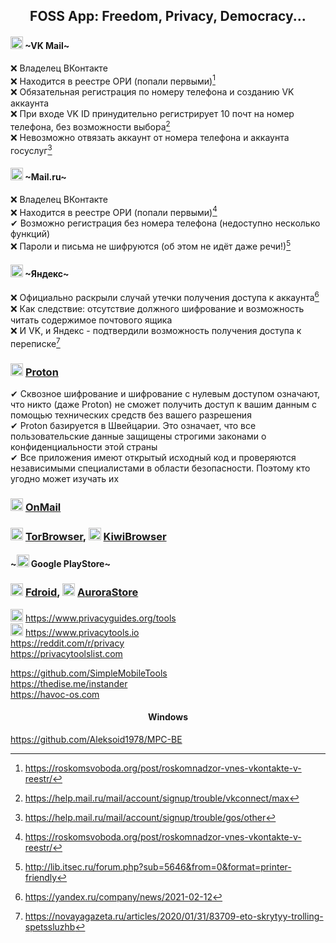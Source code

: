 <h2 align="center"> FOSS App: Freedom, Privacy, Democracy... </h4>

#### <img width=20px src="https://i.ibb.co/yRG82BQ/vkmail.png"></img> ~VK Mail~
❌ Владелец ВКонтакте
<br>
❌ Находится в реестре ОРИ (попали первыми)[^1]
<br>
❌ Обязательная регистрация по номеру телефона и созданию VK аккаунта
<br>
❌ При входе VK ID принудительно регистрирует 10 почт на номер телефона, без возможности выбора[^2]
<br>
❌ Невозможно отвязать аккаунт от номера телефона и аккаунта госуслуг[^3]

[^1]: https://roskomsvoboda.org/post/roskomnadzor-vnes-vkontakte-v-reestr/
[^2]: https://help.mail.ru/mail/account/signup/trouble/vkconnect/max
[^3]: https://help.mail.ru/mail/account/signup/trouble/gos/other

#### <img width=20px src="https://i.ibb.co/wwR2FqW/mailru.png"></img> ~Mail.ru~
❌ Владелец ВКонтакте
<br>
❌ Находится в реестре ОРИ (попали первыми)[^1]
<br>
✔ Возможно регистрация без номера телефона (недоступно несколько функций)
<br>
❌ Пароли и письма не шифруются (об этом не идёт даже речи!)[^4]

[^4]: http://lib.itsec.ru/forum.php?sub=5646&from=0&format=printer-friendly

#### <img width=20px src="https://i.ibb.co/Yd8SPKb/Yandex.png"></img> ~Яндекс~
❌ Официально раскрыли случай утечки получения доступа к аккаунта[^5]
<br>
❌ Как следствие: отсутствие должного шифрование и возможность читать содержимое почтового ящика
<br>
❌ И VK, и Яндекс - подтвердили возможность получения доступа к переписке[^6]

[^5]: https://yandex.ru/company/news/2021-02-12
[^6]: https://novayagazeta.ru/articles/2020/01/31/83709-eto-skrytyy-trolling-spetssluzhb

### <img width=20px src="https://i.ibb.co/JCjqBbk/Proton.png"></img> [Proton](https://proton.me)
✔ Сквозное шифрование и шифрование с нулевым доступом означают, что никто (даже Proton) не сможет получить доступ к вашим данным с помощью технических средств без вашего разрешения
<br>
✔ Proton базируется в Швейцарии. Это означает, что все пользовательские данные защищены строгими законами о конфиденциальности этой страны
<br>
✔ Все приложения имеют открытый исходный код и проверяются независимыми специалистами в области безопасности. Поэтому кто угодно может изучать их

### <img width=20px src="https://i.ibb.co/ccGGB7m/OnMail.png"></img> [OnMail](https://www.onmail.com)

### <img width=20px src="https://i.ibb.co/pdfSrkS/Tor-Browser.png"></img> [TorBrowser](https://www.torproject.org/), <img width=20px src="https://github.com/awesome-windows11/CensorNet/assets/87380272/a0670efd-770e-49b9-be40-8cac6a1f5568"></img> [KiwiBrowser](https://github.com/kiwibrowser/src.next)

#### ~<img width=20px src="https://i.ibb.co/LnpQFQy/PlayStore.png"></img> Google PlayStore~

### <img width=20px src="https://i.ibb.co/0yFdx66/Fdroid.png"></img> [Fdroid](https://f-droid.org), <img width=20px src="https://auroraoss.com/img/auroralogo.webp"></img> [AuroraStore](https://gitlab.com/AuroraOSS/AuroraStore)

<img width=20px src="https://www.privacyguides.org/assets/brand/PNG/Favicon/favicon-32x32.png"></img>  https://www.privacyguides.org/tools
<br>
<img width=20px src="https://www.privacytools.io/img/favicons/favicon.ico"></img> https://www.privacytools.io
<br>
https://reddit.com/r/privacy
<br>
https://privacytoolslist.com

https://github.com/SimpleMobileTools
<br>
https://thedise.me/instander
<br>
https://havoc-os.com

<h4 align="center"> Windows </h4>

https://github.com/Aleksoid1978/MPC-BE
